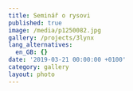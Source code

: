 ```yaml
---
title: Seminář o rysovi
published: true
image: /media/p1250082.jpg
gallery: /projects/3lynx
lang_alternatives:
  en_GB: {}
date: '2019-03-21 00:00:00 +0100'
category: gallery
layout: photo
---
```


